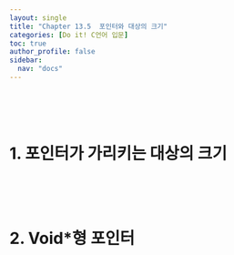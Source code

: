 ```yaml
---
layout: single
title: "Chapter 13.5  포인터와 대상의 크기"
categories: [Do it! C언어 입문]
toc: true
author_profile: false
sidebar:
  nav: "docs"
---
```

<br><br><br>

# 1. 포인터가 가리키는 대상의 크기


<br><br><br>

# 2. Void*형 포인터
